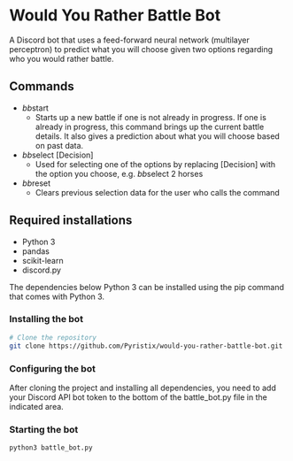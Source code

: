 # Would You Rather Battle Bot

A Discord bot that uses a feed-forward neural network (multilayer perceptron) to predict what you will choose given two options regarding who you would rather battle.

## Commands

- $bb$start
  - Starts up a new battle if one is not already in progress. If one is already in progress, this command brings up the current battle details. It also gives a prediction about what you will choose based on past data.
- $bb$select \[Decision\]
  - Used for selecting one of the options by replacing \[Decision\] with the option you choose, e.g. $bb$select 2 horses
- $bb$reset
  - Clears previous selection data for the user who calls the command

## Required installations

- Python 3
- pandas
- scikit-learn
- discord.py

The dependencies below Python 3 can be installed using the pip command that comes with Python 3.

### Installing the bot

```bash
# Clone the repository
git clone https://github.com/Pyristix/would-you-rather-battle-bot.git
```

### Configuring the bot

After cloning the project and installing all dependencies, you need to add your Discord API bot token to the bottom of the battle_bot.py file in the indicated area.

### Starting the bot

```bash
python3 battle_bot.py
```
